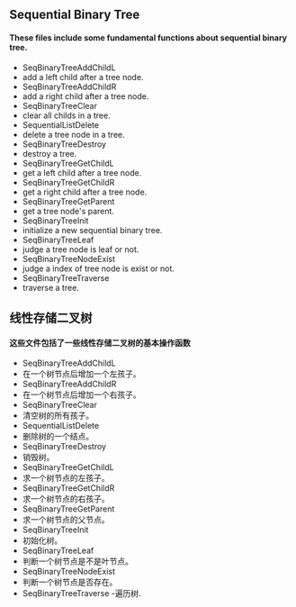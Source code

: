 ## Sequential Binary Tree
#### These files include some fundamental functions about sequential binary tree.

- SeqBinaryTreeAddChildL
 - add a left child after a tree node.
- SeqBinaryTreeAddChildR
 - add a right child after a tree node.
- SeqBinaryTreeClear
 - clear all childs in a tree.
- SequentialListDelete
 - delete a tree node in a tree.
- SeqBinaryTreeDestroy
 - destroy a tree.
- SeqBinaryTreeGetChildL
 - get a left child after a tree node.
- SeqBinaryTreeGetChildR
 - get a right child after a tree node.
- SeqBinaryTreeGetParent
 - get a tree node's parent.
- SeqBinaryTreeInit
 - initialize a new sequential binary tree.
- SeqBinaryTreeLeaf
 - judge a tree node is leaf or not.
- SeqBinaryTreeNodeExist
 - judge a index of tree node is exist or not.
- SeqBinaryTreeTraverse
 - traverse a tree.


## 线性存储二叉树
#### 这些文件包括了一些线性存储二叉树的基本操作函数

- SeqBinaryTreeAddChildL
 - 在一个树节点后增加一个左孩子。
- SeqBinaryTreeAddChildR
 - 在一个树节点后增加一个右孩子。
- SeqBinaryTreeClear
 - 清空树的所有孩子。
- SequentialListDelete
 - 删除树的一个结点。
- SeqBinaryTreeDestroy
 - 销毁树。
- SeqBinaryTreeGetChildL
 - 求一个树节点的左孩子。
- SeqBinaryTreeGetChildR
 - 求一个树节点的右孩子。
- SeqBinaryTreeGetParent
 - 求一个树节点的父节点。
- SeqBinaryTreeInit
 - 初始化树。
- SeqBinaryTreeLeaf
 - 判断一个树节点是不是叶节点。
- SeqBinaryTreeNodeExist
 - 判断一个树节点是否存在。
- SeqBinaryTreeTraverse
 -遍历树.